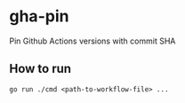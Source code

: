 # gha-pin

Pin Github Actions versions with commit SHA

## How to run

```
go run ./cmd <path-to-workflow-file> ...
```
